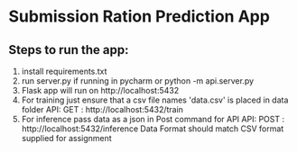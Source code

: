 # Submission Ration Prediction App
## Steps to run the app:
1. install requirements.txt
2. run server.py if running in pycharm
      or
   python -m api.server.py
3. Flask app will run on http://localhost:5432
4. For training just ensure that a csv file names 'data.csv' is placed in data folder
   API: GET : http://localhost:5432/train
5. For inference pass data as a json in Post command for API
   API: POST : http://localhost:5432/inference
   Data Format should match CSV format supplied for assignment

